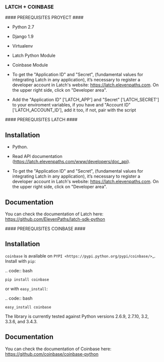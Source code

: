 ### LATCH + COINBASE  ###

#### PREREQUISITES PROYECT ####

* Python 2.7

* Django 1.9

* Virtualenv

* Latch Python Module

* Coinbase Module

* To get the "Application ID" and "Secret", (fundamental values for integrating Latch in any application), it’s necessary to register a developer account in Latch's website: https://latch.elevenpaths.com. On the upper right side, click on "Developer area".

* Add the "Application ID" ['LATCH_APP'] and "Secret" ['LATCH_SECRET'] to your enviroment variables, if you have and "Account ID" ['LATCH_ACCOUNT_ID'], add it too, if not, pair with the script


#### PREREQUISITES LATCH ####

Installation
------------

* Python.

* Read API documentation (https://latch.elevenpaths.com/www/developers/doc_api).

* To get the "Application ID" and "Secret", (fundamental values for integrating Latch in any application), it’s necessary to register a developer account in Latch's website: https://latch.elevenpaths.com. On the upper right side, click on "Developer area".

Documentation
-------------

You can check the documentation of Latch here: https://github.com/ElevenPaths/latch-sdk-python


#### PREREQUISITES COINBASE  ####


Installation
------------

``coinbase`` is available on `PYPI <https://pypi.python.org/pypi/coinbase/>`_.
Install with ``pip``:

.. code:: bash

    pip install coinbase

or with ``easy_install``:

.. code:: bash

    easy_install coinbase

The library is currently tested against Python versions 2.6.9, 2.7.10, 3.2, 3.3.6, and 3.4.3.

Documentation
-------------

You can check the documentation of Coinbase here: https://github.com/coinbase/coinbase-python